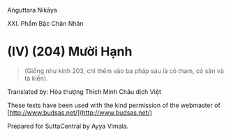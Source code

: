  

Aṅguttara Nikāya

XXI. Phẩm Bậc Chân Nhân

# (IV) (204) Mười Hạnh

> (Giống như kinh 203, chỉ thêm vào ba pháp sau là có tham, có sân và tà kiến).

Translated by: Hòa thượng Thích Minh Châu dịch Việt

These texts have been used with the kind permission of the webmaster of [http://www.budsas.net/](http://www.budsas.net/)

Prepared for SuttaCentral by Ayya Vimala.